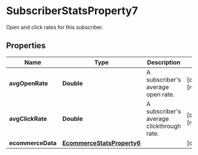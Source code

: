 

# SubscriberStatsProperty7

Open and click rates for this subscriber.

## Properties

| Name | Type | Description | Notes |
|------------ | ------------- | ------------- | -------------|
|**avgOpenRate** | **Double** | A subscriber&#39;s average open rate. |  [optional] [readonly] |
|**avgClickRate** | **Double** | A subscriber&#39;s average clickthrough rate. |  [optional] [readonly] |
|**ecommerceData** | [**EcommerceStatsProperty6**](EcommerceStatsProperty6.md) |  |  [optional] |



